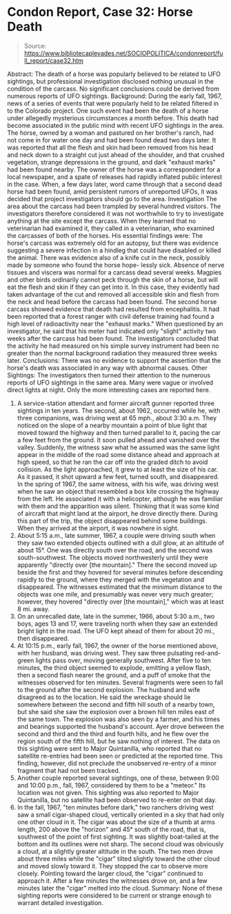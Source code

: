 # Condon Report, Case 32: Horse Death

> Source: https://www.bibliotecapleyades.net/SOCIOPOLITICA/condonreport/full_report/case32.htm

Abstract:
The death of a horse was popularly believed to be related to UFO sightings, but professional investigation disclosed nothing unusual in the condition of the carcass. No significant conclusions could be derived from numerous reports of UFO sightings.
Background:
During the early fall, 1967, news of a series of events that were popularly held to be related filtered in to the Colorado project. One such event had been the death of a horse under allegedly mysterious circumstances a month before. This death had become associated in the public mind with recent UFO sightings in the area.
The horse, owned by a woman and pastured on her brother's ranch, had not come in for water one day and had been found dead two days later. It was reported that all the flesh and skin had been removed from his head and neck down to a straight cut just ahead of the shoulder, and that crushed vegetation, strange depressions in the ground, and dark "exhaust marks" had been found nearby. The owner of the horse was a correspondent for a local newspaper, and a spate of releases had rapidly inflated public interest in the case.
When, a few days later, word came through that a second dead horse had been found, amid persistent rumors of unreported UFOs, it was decided that project investigators should go to the area.
Investigation
The area about the carcass had been trampled by several hundred visitors. The investigators therefore considered it was not worthwhile to try to investigate anything at the site except the carcass. When they learned that no veterinarian had examined it, they called in a veterinarian, who examined the carcasses of both of the horses. His essential findings were:
The horse's carcass was extremely old for an autopsy, but there was evidence suggesting a severe infection in a hindleg that could have disabled or killed the animal. There was evidence also of a knife cut in the neck, possibly made by someone who found the horse hope- lessly sick. Absence of nerve tissues and viscera was normal for a carcass dead several weeks.
Magpies and other birds ordinarily cannot peck through the skin of a horse, but will eat the flesh and skin if they can get into it. In this case, they evidently had taken advantage of the cut and removed all accessible skin and flesh from the neck and head before the carcass had been found.
The second horse carcass showed evidence that death had resulted from encephalitis.
It had been reported that a forest ranger with civil defense training had found a high level of radioactivity near the "exhaust marks." When questioned by an investigator, he said that his meter had indicated only "slight" activity two weeks after the carcass had been found. The investigators concluded that the activity he had measured on his simple survey instrument had been no greater than the normal background radiation they measured three weeks later.
Conclusions:
There was no evidence to support the assertion that the horse's death was associated in any way with abnormal causes.
Other Sightings:
The investigators then turned their attention to the numerous reports of UFO sightings in the same area. Many were vague or involved direct lights at night. Only the more interesting cases are reported here.
1) A service-station attendant and former aircraft gunner reported three sightings in ten years. The second, about 1962, occurred while he, with three companions, was driving west at 65 mph., about 3:30 a.m. They noticed on the slope of a nearby mountain a point of blue light that moved toward the highway and then turned parallel to it, pacing the car a few feet from the ground. It soon pulled ahead and vanished over the valley. Suddenly, the witness saw what he assumed was the same light appear in the middle of the road some distance ahead and approach at high speed, so that he ran the car off into the graded ditch to avoid collision. As the light approached, it grew to at least the size of his car. As it passed, it shot upward a few feet, turned south, and disappeared.
In the spring of 1967, the same witness, with his wife, was driving west when he saw an object that resembled a box kite crossing the highway from the left. He associated it with a helicopter, although he was familiar with them and the apparition was silent. Thinking that it was some kind of aircraft that might land at the airport, he drove directly there. During this part of the trip, the object disappeared behind some buildings. When they arrived at the airport, it was nowhere in sight.
2) About 5:15 a.m., late summer, 1967, a couple were driving south when they saw two extended objects outlined with a dull glow, at an altitude of about 15°. One was directly south over the road, and the second was south-southwest. The objects moved northwesterly until they were apparently "directly over [the mountain]." There the second moved up beside the first and they hovered for several minutes before descending rapidly to the ground, where they merged with the vegetation and disappeared. The witnesses
estimated that the minimum distance to the objects was one mile, and presumably was never very much greater; however, they hovered "directly over [the mountain]," which was at least 8 mi. away.
3) On an unrecalled date, late in the summer, 1966, about 5:30 a.m., two boys, ages 13 and 17, were traveling north when they saw an extended bright light in the road. The UFO kept ahead of them for about 20 mi., then disappeared.
4) At 10:15 p.m., early fall, 1967, the owner of the horse mentioned above, with her husband, was driving west. They saw three pulsating red-and-green lights pass over, moving generally southwest.
After five to ten minutes, the third object seemed to explode, emitting a yellow flash, then a second flash nearer the ground, and a puff of smoke that the witnesses observed for ten minutes. Several fragments were seen to fall to the ground after the second explosion.
The husband and wife disagreed as to the location. He said the wreckage should lie somewhere between the second and fifth hill south of a nearby town, but she said she saw the explosion over a brown hill ten miles east of the same town. The explosion was also seen by a farmer, and his times and bearings supported the husband's account. Ayer drove between the second and third and the third and fourth hills, and he flew over the region south of the fifth hill, but he saw nothing of interest.
The data on this sighting were sent to Major Quintanilla, who reported that no satellite re-entries had been seen or predicted at the reported time. This finding, however, did not preclude the unobserved re-entry of a minor fragment that had not been tracked.
5) Another couple reported several sightings, one of these, between 9:00 and 10:00 p.m., fall, 1967, considered by them to be a "meteor." Its location was not given. This sighting was also reported to Major Quintanilla, but no satellite had been observed to re-enter on that day.
6) In the fall, 1967, "ten minutes before dark," two ranchers driving west saw a small cigar-shaped cloud, vertically oriented in a sky that had only one other cloud in it. The cigar was about the size of a thumb at arms length, 200 above the "horizon" and 45° south of the road, that is, southwest of the point of first sighting. It was slightly boat-tailed at the bottom and its outlines were not sharp. The second cloud was obviously a cloud, at a slightly greater altitude in the south. The two men drove about three miles while the "cigar" tilted slightly toward the other cloud and moved slowly toward it. They stopped the car to observe more closely. Pointing toward the larger cloud, the "cigar" continued to approach it. After a few minutes the witnesses drove on, and a few minutes later the "cigar" melted into the cloud.
Summary:
None of these sighting reports were considered to be current or strange enough to warrant detailed investigation.
